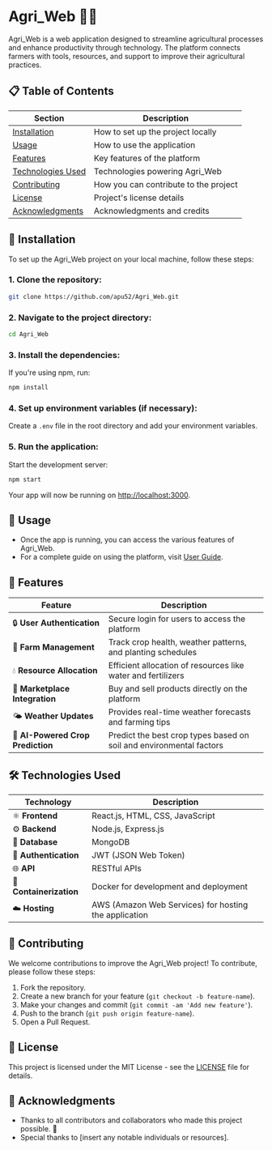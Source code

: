 

# Agri_Web 🌱🌾

Agri_Web is a web application designed to streamline agricultural processes and enhance productivity through technology. The platform connects farmers with tools, resources, and support to improve their agricultural practices.

## 📋 Table of Contents
| Section            | Description                                      |
|--------------------|--------------------------------------------------|
| [Installation](#installation) | How to set up the project locally          |
| [Usage](#usage)           | How to use the application                    |
| [Features](#features)     | Key features of the platform                   |
| [Technologies Used](#technologies-used) | Technologies powering Agri_Web          |
| [Contributing](#contributing) | How you can contribute to the project      |
| [License](#license)       | Project's license details                      |
| [Acknowledgments](#acknowledgments) | Acknowledgments and credits              |

## 🚀 Installation

To set up the Agri_Web project on your local machine, follow these steps:

### 1. Clone the repository:
```bash
git clone https://github.com/apu52/Agri_Web.git
```

### 2. Navigate to the project directory:
```bash
cd Agri_Web
```

### 3. Install the dependencies:
If you're using npm, run:
```bash
npm install
```

### 4. Set up environment variables (if necessary):
Create a `.env` file in the root directory and add your environment variables.

### 5. Run the application:
Start the development server:
```bash
npm start
```
Your app will now be running on [http://localhost:3000](http://localhost:3000).

## 🎯 Usage

- Once the app is running, you can access the various features of Agri_Web.
- For a complete guide on using the platform, visit [User Guide](link-to-user-guide).

## 🌟 Features

| Feature               | Description                                                             |
|-----------------------|-------------------------------------------------------------------------|
| 🔒 **User Authentication** | Secure login for users to access the platform                           |
| 🌾 **Farm Management**    | Track crop health, weather patterns, and planting schedules               |
| 💧 **Resource Allocation** | Efficient allocation of resources like water and fertilizers             |
| 🛒 **Marketplace Integration** | Buy and sell products directly on the platform                          |
| 🌤️ **Weather Updates**   | Provides real-time weather forecasts and farming tips                    |
| 🤖 **AI-Powered Crop Prediction** | Predict the best crop types based on soil and environmental factors    |

## 🛠️ Technologies Used

| Technology        | Description                                                 |
|-------------------|-------------------------------------------------------------|
| ⚛️ **Frontend**    | React.js, HTML, CSS, JavaScript                             |
| ⚙️ **Backend**     | Node.js, Express.js                                        |
| 💾 **Database**    | MongoDB                                                     |
| 🔐 **Authentication** | JWT (JSON Web Token)                                      |
| 🌐 **API**         | RESTful APIs                                                |
| 🐳 **Containerization** | Docker for development and deployment                   |
| ☁️ **Hosting**     | AWS (Amazon Web Services) for hosting the application      |

## 🤝 Contributing

We welcome contributions to improve the Agri_Web project! To contribute, please follow these steps:

1. Fork the repository.
2. Create a new branch for your feature (`git checkout -b feature-name`).
3. Make your changes and commit (`git commit -am 'Add new feature'`).
4. Push to the branch (`git push origin feature-name`).
5. Open a Pull Request.

## 📜 License

This project is licensed under the MIT License - see the [LICENSE](LICENSE) file for details.

## 🙏 Acknowledgments

- Thanks to all contributors and collaborators who made this project possible. 🙌
- Special thanks to [insert any notable individuals or resources].



